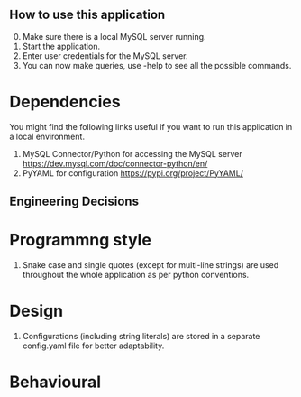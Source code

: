 ## How to use this application
0. Make sure there is a local MySQL server running.
1. Start the application.
2. Enter user credentials for the MySQL server.
3. You can now make queries, use -help to see all the possible commands.

# Dependencies
You might find the following links useful if you want to run this application
in a local environment.
1. MySQL Connector/Python for accessing the MySQL server
https://dev.mysql.com/doc/connector-python/en/
2. PyYAML for configuration
https://pypi.org/project/PyYAML/

## Engineering Decisions
# Programmng style
1. Snake case and single quotes (except for multi-line strings) are used throughout the whole application as per python conventions.

# Design
1. Configurations (including string literals) are stored in a separate config.yaml
file for better adaptability.

# Behavioural 